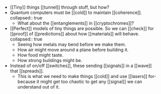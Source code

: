 - [[Tiny]] things [[tunnel]] through stuff, but how?
- Quantum computers must be [[cold]] to maintain [[coherence]].
  collapsed:: true
	- What about the [[entanglements]] in [[cryptochromes]]?
- [[Perfect]] models of tiny things are possible. So we can [[check]] for [[proof]] of [[predictions]] about how [[materials]] will behave.
  collapsed:: true
	- Seeing how metals may bend before we make them.
	- How air might move around a plane before building it.
	- How food might taste.
	- How strong buildings might be.
- Instead of on/off [[switches]], these sending [[signals]] in a [[wave]] that [[spreads]].
	- This is what we need to make things [[cold]] and use [[lasers]] for- because it might get too chaotic to get any [[signal]] we can understand out of it.